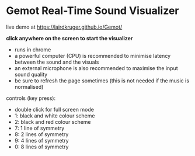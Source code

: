# Gemot Real-Time Sound Visualizer
live demo at https://lairdkruger.github.io/Gemot/ 

**click anywhere on the screen to start the visualizer**
 
- runs in chrome
- a powerful computer (CPU) is recommended to minimise latency between the sound and the visuals
- an external microphone is also recommended to maximise the input sound quality
- be sure to refresh the page sometimes (this is not needed if the music is normalised)

controls (key press):
- double click for full screen mode
- 1: black and white colour scheme
- 2: black and red colour scheme
- 7: 1 line of symmetry
- 8: 2 lines of symmetry
- 9: 4 lines of symmetry
- 0: 8 lines of symmetry
